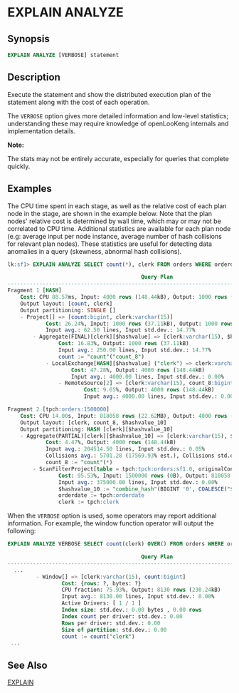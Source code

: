 
EXPLAIN ANALYZE
===============

Synopsis
--------

``` sql
EXPLAIN ANALYZE [VERBOSE] statement
```

Description
-----------

Execute the statement and show the distributed execution plan of the statement along with the cost of each operation.

The `VERBOSE` option gives more detailed information and low-level statistics; understanding these may require knowledge of openLooKeng internals and implementation details.

**Note:**

The stats may not be entirely accurate, especially for queries that complete quickly.

Examples
--------

The CPU time spent in each stage, as well as the relative cost of each plan node in the stage, are shown in the example below. Note  that the plan nodes' relative cost is determined by wall time, which may or may not be correlated to CPU time. Additional statistics are available for each plan node (e.g: average input per node instance, average number of hash collisions for relevant plan nodes). These statistics are useful for detecting data anomalies in a query (skewness, abnormal hash collisions).

``` sql
lk:sf1> EXPLAIN ANALYZE SELECT count(*), clerk FROM orders WHERE orderdate > date '1995-01-01' GROUP BY clerk;

                                          Query Plan
-----------------------------------------------------------------------------------------------
Fragment 1 [HASH]
    Cost: CPU 88.57ms, Input: 4000 rows (148.44kB), Output: 1000 rows (28.32kB)
    Output layout: [count, clerk]
    Output partitioning: SINGLE []
    - Project[] => [count:bigint, clerk:varchar(15)]
            Cost: 26.24%, Input: 1000 rows (37.11kB), Output: 1000 rows (28.32kB), Filtered: 0.00%
            Input avg.: 62.50 lines, Input std.dev.: 14.77%
        - Aggregate(FINAL)[clerk][$hashvalue] => [clerk:varchar(15), $hashvalue:bigint, count:bigint]
                Cost: 16.83%, Output: 1000 rows (37.11kB)
                Input avg.: 250.00 lines, Input std.dev.: 14.77%
                count := "count"("count_8")
            - LocalExchange[HASH][$hashvalue] ("clerk") => clerk:varchar(15), count_8:bigint, $hashvalue:bigint
                    Cost: 47.28%, Output: 4000 rows (148.44kB)
                    Input avg.: 4000.00 lines, Input std.dev.: 0.00%
                - RemoteSource[2] => [clerk:varchar(15), count_8:bigint, $hashvalue_9:bigint]
                        Cost: 9.65%, Output: 4000 rows (148.44kB)
                        Input avg.: 4000.00 lines, Input std.dev.: 0.00%

Fragment 2 [tpch:orders:1500000]
    Cost: CPU 14.00s, Input: 818058 rows (22.62MB), Output: 4000 rows (148.44kB)
    Output layout: [clerk, count_8, $hashvalue_10]
    Output partitioning: HASH [clerk][$hashvalue_10]
    - Aggregate(PARTIAL)[clerk][$hashvalue_10] => [clerk:varchar(15), $hashvalue_10:bigint, count_8:bigint]
            Cost: 4.47%, Output: 4000 rows (148.44kB)
            Input avg.: 204514.50 lines, Input std.dev.: 0.05%
            Collisions avg.: 5701.28 (17569.93% est.), Collisions std.dev.: 1.12%
            count_8 := "count"(*)
        - ScanFilterProject[table = tpch:tpch:orders:sf1.0, originalConstraint = ("orderdate" > "$literal$date"(BIGINT '9131')), filterPredicate = ("orderdate" > "$literal$date"(BIGINT '9131'))] => [cler
                Cost: 95.53%, Input: 1500000 rows (0B), Output: 818058 rows (22.62MB), Filtered: 45.46%
                Input avg.: 375000.00 lines, Input std.dev.: 0.00%
                $hashvalue_10 := "combine_hash"(BIGINT '0', COALESCE("$operator$hash_code"("clerk"), 0))
                orderdate := tpch:orderdate
                clerk := tpch:clerk
```

When the `VERBOSE` option is used, some operators may report additional information. For example, the window function operator will output the following:

``` sql
EXPLAIN ANALYZE VERBOSE SELECT count(clerk) OVER() FROM orders WHERE orderdate > date '1995-01-01';

                                          Query Plan
-----------------------------------------------------------------------------------------------
  ...
         - Window[] => [clerk:varchar(15), count:bigint]
                 Cost: {rows: ?, bytes: ?}
                 CPU fraction: 75.93%, Output: 8130 rows (230.24kB)
                 Input avg.: 8130.00 lines, Input std.dev.: 0.00%
                 Active Drivers: [ 1 / 1 ]
                 Index size: std.dev.: 0.00 bytes , 0.00 rows
                 Index count per driver: std.dev.: 0.00
                 Rows per driver: std.dev.: 0.00
                 Size of partition: std.dev.: 0.00
                 count := count("clerk")
 ...
```

See Also
--------

[EXPLAIN](./explain.md)
